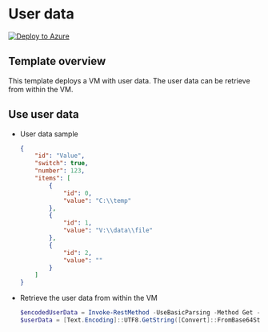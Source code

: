 # User data

[![Deploy to Azure](https://aka.ms/deploytoazurebutton)](https://portal.azure.com/#blade/Microsoft_Azure_CreateUIDef/CustomDeploymentBlade/uri/https%3A%2F%2Fraw.githubusercontent.com%2Ftksh164%2Fazure-demo-scripts-templates%2Fmaster%2Farm-templates%2Fuser-data%2Ftemplate.json/uiFormDefinitionUri/https%3A%2F%2Fraw.githubusercontent.com%2Ftksh164%2Fazure-demo-scripts-templates%2Fmaster%2Farm-templates%2Fuser-data%2Fuiform.json)

## Template overview

This template deploys a VM with user data. The user data can be retrieve from within the VM.

## Use user data

- User data sample

    ```json
    {
        "id": "Value",
        "switch": true,
        "number": 123,
        "items": [
            {
                "id": 0,
                "value": "C:\\temp"
            },
            {
                "id": 1,
                "value": "V:\\data\\file"
            },
            {
                "id": 2,
                "value": ""
            }
        ]
    }
    ```

- Retrieve the user data from within the VM

    ```powershell
    $encodedUserData = Invoke-RestMethod -UseBasicParsing -Method Get -Headers @{ Metadata = 'true' } -Uri 'http://169.254.169.254/metadata/instance/compute/userData?api-version=2021-12-13&format=text'
    $userData = [Text.Encoding]::UTF8.GetString([Convert]::FromBase64String($encodedUserData)) | ConvertFrom-Json
    ```
